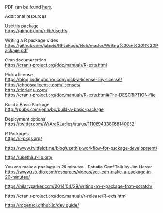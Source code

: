 
PDF can be found [here](slides.pdf).

Additional resources

Usethis package  
https://github.com/r-lib/usethis  

Writing a R package slides  
https://github.com/jalapic/RPackage/blob/master/Writing%20an%20R%20Package.pdf  

Cran documentation  
https://cran.r-project.org/doc/manuals/R-exts.html   

Pick a license  
https://blog.codinghorror.com/pick-a-license-any-license/  
https://choosealicense.com/licenses/  
https://tldrlegal.com/  
https://cran.r-project.org/doc/manuals/R-exts.html#The-DESCRIPTION-file  

Build a Basic Package  
http://rpubs.com/jennybc/build-a-basic-package  

Deployment options  
https://twitter.com/WeAreRLadies/status/1110694338068140032  

R Packages  
https://r-pkgs.org/  

https://www.hvitfeldt.me/blog/usethis-workflow-for-package-development/  

https://usethis.r-lib.org/  

You can make a package in 20 minutes - Rstudio Conf Talk by Jim Hester  
https://www.rstudio.com/resources/videos/you-can-make-a-package-in-20-minutes/  

https://hilaryparker.com/2014/04/29/writing-an-r-package-from-scratch/  

https://cran.r-project.org/doc/manuals/r-release/R-exts.html  

https://ropensci.github.io/dev_guide/  
